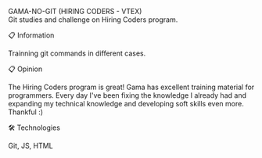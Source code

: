 GAMA-NO-GIT (HIRING CODERS - VTEX)
<br>
Git studies and challenge on Hiring Coders program.

📋 Information

Trainning git commands in different cases.


📋 Opinion

The Hiring Coders program is great! Gama has excellent training material for programmers. Every day I've been fixing the knowledge I already had and expanding my technical knowledge and developing soft skills even more. Thankful :)


🛠️ Technologies

Git, JS, HTML
